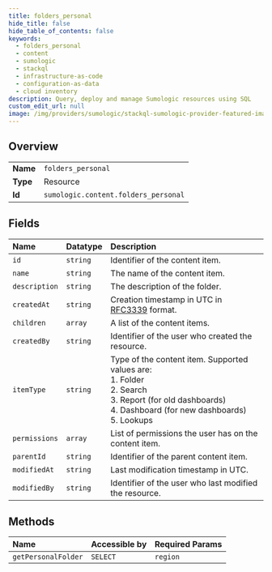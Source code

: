 ```yaml
---
title: folders_personal
hide_title: false
hide_table_of_contents: false
keywords:
  - folders_personal
  - content
  - sumologic    
  - stackql
  - infrastructure-as-code
  - configuration-as-data
  - cloud inventory
description: Query, deploy and manage Sumologic resources using SQL
custom_edit_url: null
image: /img/providers/sumologic/stackql-sumologic-provider-featured-image.png
---
```

  
    

## Overview
<table><tbody>
<tr><td><b>Name</b></td><td><code>folders_personal</code></td></tr>
<tr><td><b>Type</b></td><td>Resource</td></tr>
<tr><td><b>Id</b></td><td><code>sumologic.content.folders_personal</code></td></tr>
</tbody></table>

## Fields
| Name | Datatype | Description |
|:-----|:---------|:------------|
| `id` | `string` | Identifier of the content item. |
| `name` | `string` | The name of the content item. |
| `description` | `string` | The description of the folder. |
| `createdAt` | `string` | Creation timestamp in UTC in [RFC3339](https://tools.ietf.org/html/rfc3339) format. |
| `children` | `array` | A list of the content items. |
| `createdBy` | `string` | Identifier of the user who created the resource. |
| `itemType` | `string` | Type of the content item. Supported values are:<br />  1. Folder<br />  2. Search<br />  3. Report (for old dashboards)<br />  4. Dashboard (for new dashboards)<br />  5. Lookups |
| `permissions` | `array` | List of permissions the user has on the content item. |
| `parentId` | `string` | Identifier of the parent content item. |
| `modifiedAt` | `string` | Last modification timestamp in UTC. |
| `modifiedBy` | `string` | Identifier of the user who last modified the resource. |
## Methods
| Name | Accessible by | Required Params |
|:-----|:--------------|:----------------|
| `getPersonalFolder` | `SELECT` | `region` |
